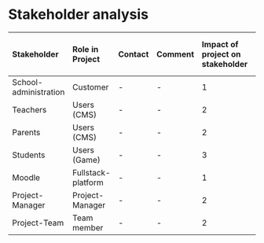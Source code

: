 # Stakeholder analysis

| Stakeholder           | Role in Project    | Contact | Comment | Impact of project on stakeholder | Influence of stakeholder on project | Attitude of stakeholder towards projects | Result | Measures |
| :-------------------- | :----------------- | :------ | :------ | :------------------------------- | :---------------------------------- | :--------------------------------------- | :----- | :------- |
| School-administration | Customer           | -       | -       | 1                                | 3                                   | positive                                 | -      | -        |
| Teachers              | Users (CMS)        | -       | -       | 2                                | 2                                   | neutral                                  | -      | -        |
| Parents               | Users (CMS)        | -       | -       | 2                                | 1                                   | neutral                                  | -      | -        |
| Students              | Users (Game)       | -       | -       | 3                                | 2                                   | positive                                 | -      | -        |
| Moodle                | Fullstack-platform | -       | -       | 1                                | 3                                   | neutral                                  | -      | -        |
| Project-Manager       | Project-Manager    | -       | -       | 2                                | 2                                   | neutral                                  | -      | -        |
| Project-Team          | Team member        | -       | -       | 2                                | 2                                   | neutral                                  | -      | -        |
